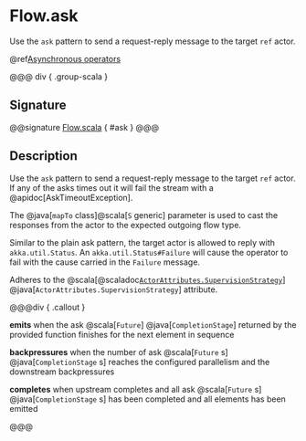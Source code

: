 # Flow.ask

Use the `ask` pattern to send a request-reply message to the target `ref` actor.

@ref[Asynchronous operators](../index.md#asynchronous-operators)

@@@ div { .group-scala }
## Signature

@@signature [Flow.scala](/akka-stream/src/main/scala/akka/stream/scaladsl/Flow.scala) { #ask }
@@@

## Description

Use the `ask` pattern to send a request-reply message to the target `ref` actor.
If any of the asks times out it will fail the stream with a @apidoc[AskTimeoutException].

The @java[`mapTo` class]@scala[`S` generic] parameter is used to cast the responses from the actor to the expected outgoing flow type.

Similar to the plain ask pattern, the target actor is allowed to reply with `akka.util.Status`.
An `akka.util.Status#Failure` will cause the operator to fail with the cause carried in the `Failure` message.

Adheres to the @scala[@scaladoc[`ActorAttributes.SupervisionStrategy`](akka.stream.ActorAttributes$$SupervisionStrategy)]
@java[`ActorAttributes.SupervisionStrategy`] attribute.


@@@div { .callout }

**emits** when the ask @scala[`Future`] @java[`CompletionStage`] returned by the provided function finishes for the next element in sequence


**backpressures** when the number of ask @scala[`Future` s] @java[`CompletionStage` s] reaches the configured parallelism and the downstream backpressures

**completes** when upstream completes and all ask @scala[`Future` s] @java[`CompletionStage` s] has been completed and all elements has been emitted


@@@

